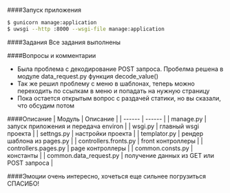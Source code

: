 ####Запуск приложения
```sh
$ gunicorn manage:application
$ uwsgi --http :8000 --wsgi-file manage:application
```

####Задания
    Все задания выполнены
    

####Вопросы и комментарии
*   Была проблема с декодирование POST запроса. Пробелма решена в модуле data_request.py функция decode_value()
*   Так же решил проблему с меню в шаблонах, теперь можно переходить по ссылкам в меню и попадать на нужную страницу
*   Пока остается открытым вопрос с раздачей статики, но вы сказали, что обсудим потом
    

####Описание
| Модуль | Описание |
| ------ | ------ |
| manage.py | запуск приложения и передача environ |
| wsgi.py | главный wsgi проекта |
| settngs.py | настройки проекта |
| templator.py | рендер шаблона из pages.py |
| controllers.fronts.py | front контроллеры |
| controllers.pages.py | page контроллеры |
| common.consts.py | константы |
| common.data_request.py | получение данных из GET или POST запроса |
    
####Эмоции
    очень интересно, хочеться еще сильнее погрузиться
    СПАСИБО!